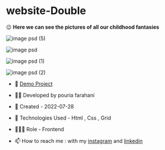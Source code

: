 # website-Double

😉 **Here we can see the pictures of all our childhood fantasies**

![image psd (5)](https://user-images.githubusercontent.com/109727844/200143055-6a101c9c-e55b-4611-91e3-3a1a08a7900f.jpg)

![image psd](https://user-images.githubusercontent.com/109727844/200143090-5d98630e-bc55-4473-aac3-6d0c1af7a25d.jpg)

![image psd (1)](https://user-images.githubusercontent.com/109727844/200143117-d6ae0db9-6c18-4f78-b0fb-d7b12149ab8e.jpg)

![image psd (2)](https://user-images.githubusercontent.com/109727844/200143171-a4465307-dc39-4ad6-8fed-7f236cf0a3f7.jpg)


- 🔗 [Demo Project](https://pouria-farahani-developer.github.io/website-Double/)

- 👨‍💻 Developed by pouria farahani

- 📆 Created - 2022-07-28

- 🤖 Technologies Used - Html , Css , Grid

- 🕵🏻‍♀️ Role - Frontend

- 📫 How to reach me : with my [instagram](https://www.instagram.com/pouria_farahani_developer) and [linkedin](https://www.linkedin.com/in/pouria-farahani-developer)

